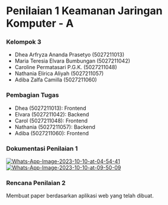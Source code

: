 # Penilaian 1 Keamanan Jaringan Komputer - A

### Kelompok 3

* Dhea Arfryza Ananda Prasetyo (5027211013)
* Maria Teresia Elvara Bumbungan (5027211042)
* Caroline Permatasari P.G.K. (5027211048)
* Nathania Elirica Aliyah (5027211057)
* Adiba Zalfa Camilla (5027211060)

### Pembagian Tugas
* Dhea (5027211013): Frontend
* Elvara (5027211042): Backend
* Carol (5027211048): Frontend
* Nathania (5027211057): Backend
* Adiba (5027211060): Frontend

### Dokumentasi Penilaian 1 
<a href="https://ibb.co/p0hCQKD"><img src="https://i.ibb.co/r7dn3pP/Whats-App-Image-2023-10-10-at-04-54-41.jpg" alt="Whats-App-Image-2023-10-10-at-04-54-41" border="0"></a>
<a href="https://ibb.co/y0N8BBH"><img src="https://i.ibb.co/31T0YYg/Whats-App-Image-2023-10-10-at-09-50-09.jpg" alt="Whats-App-Image-2023-10-10-at-09-50-09" border="0"></a>

### Rencana Penilaian 2
Membuat paper berdasarkan aplikasi web yang telah dibuat.
